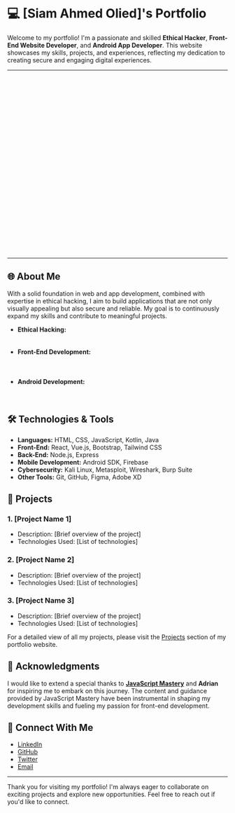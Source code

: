 # 💻 [Siam Ahmed Olied]'s Portfolio

Welcome to my portfolio! I'm a passionate and skilled **Ethical Hacker**, **Front-End Website Developer**, and **Android App Developer**. This website showcases my skills, projects, and experiences, reflecting my dedication to creating secure and engaging digital experiences.

---

<div align="center">
  <img src="https://media.giphy.com/media/26uf6vEH6v7lybZ3O/giphy.gif" width="400" alt="coding animation">
</div>

---

## 🌐 About Me

With a solid foundation in web and app development, combined with expertise in ethical hacking, I aim to build applications that are not only visually appealing but also secure and reliable. My goal is to continuously expand my skills and contribute to meaningful projects.

- **Ethical Hacking:** <span class="animate">I specialize in identifying and resolving security vulnerabilities, ensuring robust protection against cyber threats.</span>
- **Front-End Development:** <span class="animate">I craft intuitive and responsive websites using HTML, CSS, and JavaScript, along with modern frameworks and libraries like React and Vue.</span>
- **Android Development:** <span class="animate">I develop mobile applications that provide smooth and user-friendly experiences, leveraging Kotlin and Java.</span>

## 🛠️ Technologies & Tools

- **Languages:** HTML, CSS, JavaScript, Kotlin, Java
- **Front-End:** React, Vue.js, Bootstrap, Tailwind CSS
- **Back-End:** Node.js, Express
- **Mobile Development:** Android SDK, Firebase
- **Cybersecurity:** Kali Linux, Metasploit, Wireshark, Burp Suite
- **Other Tools:** Git, GitHub, Figma, Adobe XD

## 🚀 Projects

### 1. **[Project Name 1]**
   - Description: [Brief overview of the project]
   - Technologies Used: [List of technologies]

### 2. **[Project Name 2]**
   - Description: [Brief overview of the project]
   - Technologies Used: [List of technologies]

### 3. **[Project Name 3]**
   - Description: [Brief overview of the project]
   - Technologies Used: [List of technologies]

For a detailed view of all my projects, please visit the [Projects](#) section of my portfolio website.

## 🙏 Acknowledgments

I would like to extend a special thanks to **[JavaScript Mastery](https://www.youtube.com/c/JavaScriptMastery)** and **Adrian** for inspiring me to embark on this journey. The content and guidance provided by JavaScript Mastery have been instrumental in shaping my development skills and fueling my passion for front-end development.

## 🔗 Connect With Me

- [LinkedIn](#)
- [GitHub](#)
- [Twitter](#)
- [Email](mailto:your.email@example.com)

---

<style>
@keyframes fadeInUp {
  0% {
    opacity: 0;
    transform: translateY(20px);
  }
  100% {
    opacity: 1;
    transform: translateY(0);
  }
}

.animate {
  display: inline-block;
  animation: fadeInUp 1.2s ease-out both;
  animation-delay: 0.2s;
}

div img {
  animation: fadeInUp 1.2s ease-out both;
  animation-delay: 0.2s;
}
</style>

Thank you for visiting my portfolio! I'm always eager to collaborate on exciting projects and explore new opportunities. Feel free to reach out if you'd like to connect.
